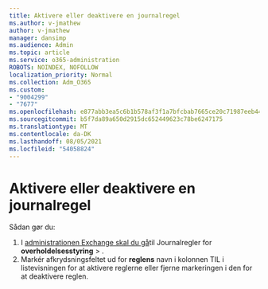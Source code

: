 ```yaml
---
title: Aktivere eller deaktivere en journalregel
ms.author: v-jmathew
author: v-jmathew
manager: dansimp
ms.audience: Admin
ms.topic: article
ms.service: o365-administration
ROBOTS: NOINDEX, NOFOLLOW
localization_priority: Normal
ms.collection: Adm_O365
ms.custom:
- "9004299"
- "7677"
ms.openlocfilehash: e877abb3ea5c6b1b578af3f1a7bfcbab7665ce20c71987eeb44d2c7e3a1b2c16
ms.sourcegitcommit: b5f7da89a650d2915dc652449623c78be6247175
ms.translationtype: MT
ms.contentlocale: da-DK
ms.lasthandoff: 08/05/2021
ms.locfileid: "54058824"
---
```

# <a name="enable-or-disable-a-journal-rule"></a>Aktivere eller deaktivere en journalregel

Sådan gør du:

1. I [administrationen Exchange skal du gå](https://go.microsoft.com/fwlink/p/?linkid=2059104)til Journalregler for **overholdelsesstyring**  >  .
2. Markér afkrydsningsfeltet ud for **reglens** navn i kolonnen TIL i listevisningen for at aktivere reglerne eller fjerne markeringen i den for at deaktivere reglen.
